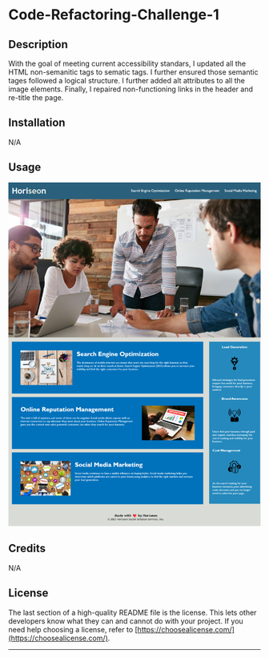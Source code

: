 # Code-Refactoring-Challenge-1

## Description

With the goal of meeting current accessibility standars, I updated all the HTML non-semanitic tags to sematic tags. I further ensured those semantic tages followed a logical structure. I further added alt attributes to all the image elements. Finally, I repaired non-functioning links in the header and re-title the page.

## Installation

N/A

## Usage



![alt text](assets/images/screenshot.png)

## Credits

N/A

## License

The last section of a high-quality README file is the license. This lets other developers know what they can and cannot do with your project. If you need help choosing a license, refer to [https://choosealicense.com/](https://choosealicense.com/).

---